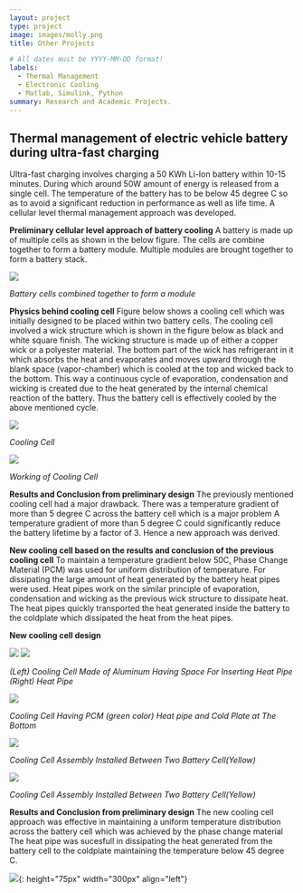 ```yaml
---
layout: project
type: project
image: images/molly.png
title: Other Projects

# All dates must be YYYY-MM-DD format!
labels:
  - Thermal Management
  - Electronic Cooling
  - Matlab, Simulink, Python
summary: Research and Academic Projects.
---
```


## Thermal management of electric vehicle battery during ultra-fast charging
Ultra-fast charging involves charging a 50 KWh Li-Ion battery within 10-15 minutes. During which around 50W amount of energy is released from a single cell.
The temperature of the battery has to be below 45 degree C so as to avoid a significant reduction in performance as well as life time. 
A cellular level thermal management approach was developed. 

**Preliminary cellular level approach of battery cooling**
A battery is made up of multiple cells as shown in the below figure. The cells are combine together to form a battery module. Multiple modules are brought together to form a battery stack. 

  <img class="ui image" src="../images/Capture22.png">
  
  <em>Battery cells combined together to form a module</em>
  

**Physics behind cooling cell**
Figure below shows a cooling cell which was initially designed to be placed within two battery cells. 
The cooling cell involved a wick structure which is shown in the figure below as black and white square finish.
The wicking structure is made up of either a copper wick or a polyester material.
The bottom part of the wick has refrigerant in it which absorbs the heat and evaporates and moves upward through the blank space (vapor-chamber) which is cooled at the top and wicked back to the bottom.
This way a continuous cycle of evaporation, condensation and wicking is created due to the heat generated by the internal chemical reaction of the battery.
Thus the battery cell is effectively cooled by the above mentioned cycle.

  <img class="ui image" src="../images/Capture23.png">
  
  <em>Cooling Cell</em>
  
  
  
  <img class="ui image" src="../images/Capture24.png">
  
  <em>Working of Cooling Cell</em>
  

**Results and Conclusion from preliminary design**
The previously mentioned cooling cell had a major drawback. 
There was a temperature gradient of more than 5 degree C  across the battery cell which is a major problem
A temperature gradient of more than 5 degree C could significantly reduce the battery lifetime by a factor of 3.
Hence a new approach was derived.

**New cooling cell based on the results and conclusion of the previous cooling cell**
To maintain a temperature gradient below 50C, Phase Change Material (PCM) was used for uniform distribution of temperature.
For dissipating the large amount of heat generated by the battery heat pipes were used. 
Heat pipes work on the similar principle of evaporation, condensation and wicking as the previous wick structure to dissipate heat.
The heat pipes quickly transported the heat generated inside the battery to the coldplate which dissipated the heat from the heat pipes.

**New cooling cell design**

  <img class="ui image" src="../images/Capture25.png">                             <img class="ui image" src="../images/Capture26.png">
  
  <em>(Left) Cooling Cell Made of Aluminum Having Space For Inserting Heat Pipe</em>  <br />     <em> (Right) Heat Pipe</em>
  
  
  
  <img class="ui image" src="../images/Capture27.png">
  
  <em>Cooling Cell Having PCM (green color) Heat pipe and Cold Plate at The Bottom</em>
  
  
  
  
  <img class="ui image" src="../images/Capture28.png">                
  
  <em>Cooling Cell Assembly Installed Between Two Battery Cell(Yellow)</em>
  
  
  
  <img class="ui image" src="../images/Capture29.png">
  
  <em>Cooling Cell Assembly Installed Between Two Battery Cell(Yellow)</em>

**Results and Conclusion from preliminary design**
The new cooling cell approach was effective in maintaining a uniform temperature distribution across the battery cell which was achieved by the phase change material
The heat pipe was sucesfull in dissipating the heat generated from the battery cell to the coldplate maintaining the temperature below 45 degree C.


![](images/Capture28.png){: height="75px" width="300px" align="left"}
